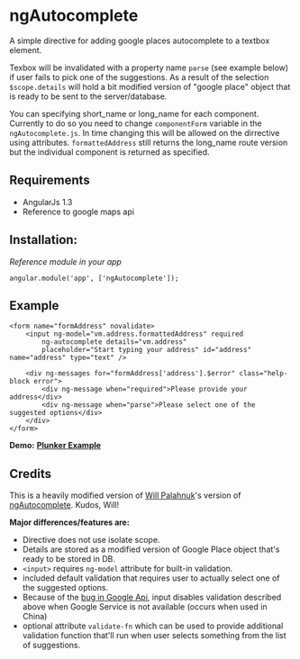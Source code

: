 ngAutocomplete
==============





A simple directive for adding google places autocomplete to a textbox element.

Texbox will be invalidated with a property name `parse` (see example below) if user fails to pick one of the suggestions.
As a result of the selection `$scope.details` will hold a bit modified version of "google place" object that is ready to be sent to the server/database.

You can specifying short_name or long_name for each component. Currently to do so you need to change `componentForm` variable in the `ngAutocomplete.js`. In time changing this will be allowed on the dirrective using attributes. `formattedAddress` still returns the long_name route version but the individual component is returned as specified.

Requirements
-------------
* AngularJs 1.3
* Reference to google maps api

Installation:
-------------
*Reference module in your app*
```
angular.module('app', ['ngAutocomplete']);
```

Example
-------------
```
<form name="formAddress" novalidate>
    <input ng-model="vm.address.formattedAddress" required
        ng-autocomplete details="vm.address"
        placeholder="Start typing your address" id="address" name="address" type="text" />
    
    <div ng-messages for="formAddress['address'].$error" class="help-block error">
        <div ng-message when="required">Please provide your address</div>
        <div ng-message when="parse">Please select one of the suggested options</div>
    </div>
</form>
```

**Demo:** [**Plunker Example**](http://plnkr.co/edit/2Ct5RSJIypBUHqB9NY9U?p=preview)

Credits
-------------
This is a heavily modified version of [Will Palahnuk](https://github.com/wpalahnuk)'s version of [ngAutocomplete](https://github.com/wpalahnuk/ngAutocomplete). Kudos, Will!

**Major differences/features are:**
* Directive does not use isolate scope.
* Details are stored as a modified version of Google Place object that's ready to be stored in DB.
* `<input>` requires `ng-model` attribute for built-in validation.
* included default validation that requires user to actually select one of the suggested options.
* Because of the [bug in Google Api](https://code.google.com/p/gmaps-api-issues/issues/detail?id=7627&thanks=7627&ts=1423588307), input disables validation described above when Google Service is not available (occurs when used in China)
* optional attribute `validate-fn` which can be used to provide additional validation function that'll run when user selects something from the list of suggestions.
